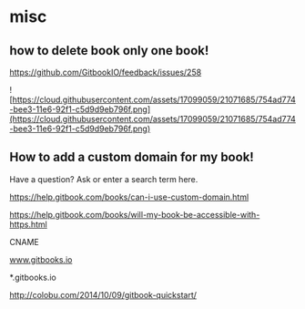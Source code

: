 # misc 

## how to delete book only one book!

https://github.com/GitbookIO/feedback/issues/258

![https://cloud.githubusercontent.com/assets/17099059/21071685/754ad774-bee3-11e6-92f1-c5d9d9eb796f.png](https://cloud.githubusercontent.com/assets/17099059/21071685/754ad774-bee3-11e6-92f1-c5d9d9eb796f.png)

## How to add a custom domain for my book!

Have a question? Ask or enter a search term here.

https://help.gitbook.com/books/can-i-use-custom-domain.html  

https://help.gitbook.com/books/will-my-book-be-accessible-with-https.html  




CNAME

www.gitbooks.io

*.gitbooks.io 



http://colobu.com/2014/10/09/gitbook-quickstart/  




